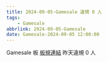 ```yaml
---
title: 2024-09-05-Gamesale 違規 0 人
tags:
    - Gamesale
abbrlink: 2024-09-05-Gamesale
date: Gamesale-2024-09-05 12:00:00
---
```

Gamesale 板 [板規連結](https://www.ptt.cc/bbs/Gossiping/M.1637425085.A.07D.html)
昨天違規 0 人
